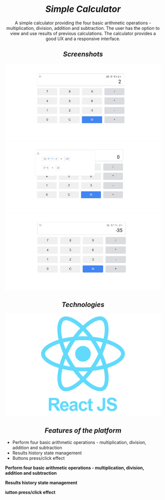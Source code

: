 <h1 align="center"><i>Simple Calculator</i></h1>

<p align="center"> A simple calculator providing the four basic arithmetic operations - multiplication, division, addition and subtraction. The user has the option to view and use results of previous calculations. The calculator provides a good UX and a responsive interface.
</p>

<h2 align="center"><i>Screenshots </i></h2>

<p align="center">
    <img src="./images/standard.jpg"/>
    <img src="./images/history.jpg"/>
    <img src="./images/history-result.jpg"/>
<p>

<h2 align="center"><i>Technologies </i></h2>

<div align="center" >
<img src="./images/react.png"/>
</div>

<h2 align="center"><i>Features of the platform</i></h2>

<ul>
    <li>Perform four basic arithmetic operations - multiplication, division, addition and subtraction</li>
    <li>Results history state management</li>
    <li>Buttons press/click effect</li>
</ul>

<b>Perform four basic arithmetic operations - multiplication, division, addition and subtraction</b>

<b>Results history state management</b>

<b>iutton press/click effect</b>
